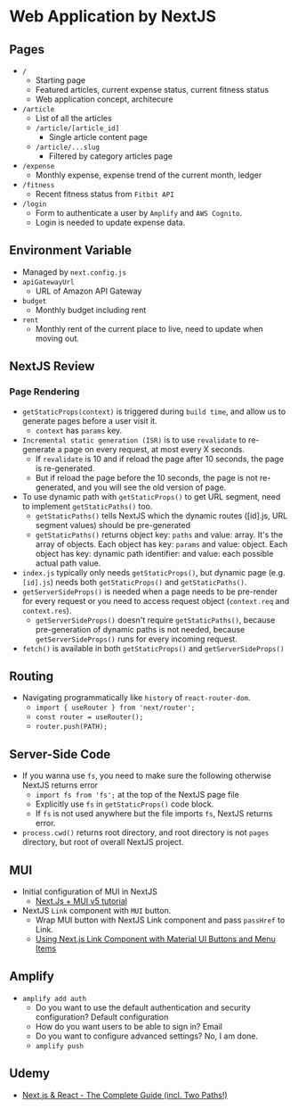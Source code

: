 # Web Application by NextJS

## Pages

- `/`
  - Starting page
  - Featured articles, current expense status, current fitness status
  - Web application concept, architecure
- `/article`
  - List of all the articles
  - `/article/[article_id]`
    - Single article content page
  - `/article/...slug`
    - Filtered by category articles page
- `/expense`
  - Monthly expense, expense trend of the current month, ledger
- `/fitness`
  - Recent fitness status from `Fitbit API`
- `/login`
  - Form to authenticate a user by `Amplify` and `AWS Cognito`.
  - Login is needed to update expense data.

## Environment Variable

- Managed by `next.config.js`
- `apiGatewayUrl`
  - URL of Amazon API Gateway
- `budget`
  - Monthly budget including rent
- `rent`
  - Monthly rent of the current place to live, need to update when moving out.

## NextJS Review

### Page Rendering

- `getStaticProps(context)` is triggered during `build time`, and allow us to generate pages before a user visit it.
  - `context` has `params` key.
- `Incremental static generation (ISR)` is to use `revalidate` to re-generate a page on every request, at most every X seconds.
  - If `revalidate` is 10 and if reload the page after 10 seconds, the page is re-generated.
  - But if reload the page before the 10 seconds, the page is not re-generated, and you will see the old version of page.
- To use dynamic path with `getStaticProps()` to get URL segment, need to implement `getStaticPaths()` too.
  - `getStaticPaths()` tells NextJS which the dynamic routes ([id].js, URL segment values) should be pre-generated
  - `getStaticPaths()` returns object key: `paths` and value: array. It's the array of objects. Each object has key: `params` and value: object. Each object has key: dynamic path identifier: and value: each possible actual path value.
- `index.js` typically only needs `getStaticProps()`, but dynamic page (e.g. `[id].js`) needs both `getStaticProps()` and `getStaticPaths()`.
- `getServerSideProps()` is needed when a page needs to be pre-render for every request or you need to access request object (`context.req` and `context.res`).
  - `getServerSideProps()` doesn't require `getStaticPaths()`, because pre-generation of dynamic paths is not needed, because `getServerSideProps()` runs for every incoming request.
- `fetch()` is available in both `getStaticProps()` and `getServerSideProps()`

## Routing

- Navigating programmatically like `history` of `react-router-dom`.
  - `import { useRouter } from 'next/router';`
  - `const router = useRouter();`
  - `router.push(PATH);`

## Server-Side Code

- If you wanna use `fs`, you need to make sure the following otherwise NextJS returns error
  - `import fs from 'fs';` at the top of the NextJS page file
  - Explicitly use `fs` in `getStaticProps()` code block.
  - If `fs` is not used anywhere but the file imports `fs`, NextJS returns error.
- `process.cwd()` returns root directory, and root directory is not `pages` directory, but root of overall NextJS project.

## MUI

- Initial configuration of MUI in NextJS
  - [Next.Js + MUI v5 tutorial](https://dev.to/hajhosein/nextjs-mui-v5-tutorial-2k35)
- NextJS `Link` component with `MUI` button.
  - Wrap MUI button with NextJS Link component and pass `passHref` to Link.
  - [Using Next.js Link Component with Material UI Buttons and Menu Items](https://dev.to/ivandotv/using-next-js-link-component-with-material-ui-buttons-and-menu-items-3m6a)

## Amplify

- `amplify add auth`
  - Do you want to use the default authentication and security configuration? Default configuration
  - How do you want users to be able to sign in? Email
  - Do you want to configure advanced settings? No, I am done.
  - `amplify push`

## Udemy

- [Next.js & React - The Complete Guide (incl. Two Paths!)](https://www.udemy.com/course/nextjs-react-the-complete-guide/)